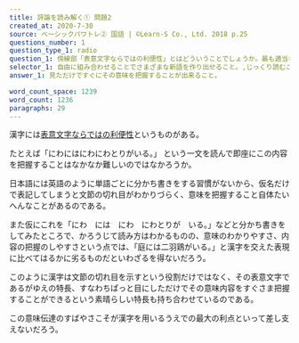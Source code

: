 ```yaml
---
title: 評論を読み解く① 問題2
created_at: 2020-7-30
source: ベーシックパワトレ② 国語 | ©Learn-S Co., Ltd. 2018 p.25
questions_number: 1
question_type_1: radio
question_1: 傍線部「表意文字ならではの利便性」とはどういうことでしょうか。最も適当なものを以下から一つ選んでください。
selector_1: 自由に組み合わせることでさまざまな新語を作り出せること。,じっくり読むことでその意味を正確に理解することができること。,文節の切れ目をすぐさま把握することができること。,見ただけですぐにその意味を把握することが出来ること。
answer_1: 見ただけですぐにその意味を把握することが出来ること。

word_count_space: 1239
word_count: 1236
paragraphs: 29
---
```


漢字には<u>表意文字ならではの利便性</u>というものがある。

たとえば「にわにはにわにわとりがいる。」 という一文を読んで即座にこの内容を把握することはなかなか難しいのではなかろうか。

日本語には英語のように単語ごとに分かち書きをする習慣がないから、仮名だけで表記してしまうと文節の切れ目がわかりづらく、意味を把握すること自体たいへんなことがあるのである。

また仮にこれを「にわ　には　にわ　にわとりが　いる。」などと分かち書きをしてみたところで、かろうじて読み方はわかるものの、意味のわかりやすさ、内容の把握のしやすさという点では、「庭には二羽鶏がいる。」と漢字を交えた表現に比べてはるかに劣るものだといわざるを得ないだろう。

このように漢字は文節の切れ目を示すという役割だけではなく、その表意文字であるがゆえの特長、すなわちぱっと目にしただけでその意味内容をすぐさま把握することができるという素晴らしい特長も持ち合わせているのである。

この意味伝達のすばやさこそが漢字を用いるうえでの最大の利点といって差し支えないだろう。